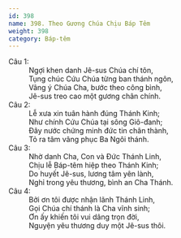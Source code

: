```yaml
---
id: 398
name: 398. Theo Gương Chúa Chịu Báp Têm
weight: 398
category: Báp-têm
---
```

<dl><dt>Câu 1:</dt><dd data-verse="1">Ngợi khen danh Jê-sus Chúa chí tôn, <br/>Tụng chúc Cứu Chúa từng ban thánh ngôn, <br/>Vâng ý Chúa Cha, bước theo công bình, <br/>Jê-sus treo cao một gương chân chính. </dd><dt>Câu 2:</dt><dd data-verse="2">Lễ xưa xin tuân hành đúng Thánh Kinh; <br/>Như chính Cứu Chúa tại sông Giô-đanh; <br/>Đây nước chứng minh đức tin chân thành, <br/>Tỏ ra tâm vâng phục Ba Ngôi thánh. </dd><dt>Câu 3:</dt><dd data-verse="3">Nhờ danh Cha, Con và Đức Thánh Linh, <br/>Chịu lễ Báp-têm hiệp theo Thánh Kinh; <br/>Do huyết Jê-sus, lương tâm yên lành, <br/>Nghỉ trong yêu thương, bình an Cha Thánh. </dd><dt>Câu 4:</dt><dd data-verse="4">Bởi ơn tôi được nhận lãnh Thánh Linh, <br/>Gọi Chúa chí thánh là Cha vĩnh sinh; <br/>Ơn ấy khiến tôi vui dâng trọn đời, <br/>Nguyện yêu thương duy một Jê-sus thôi. </dd></dl>
